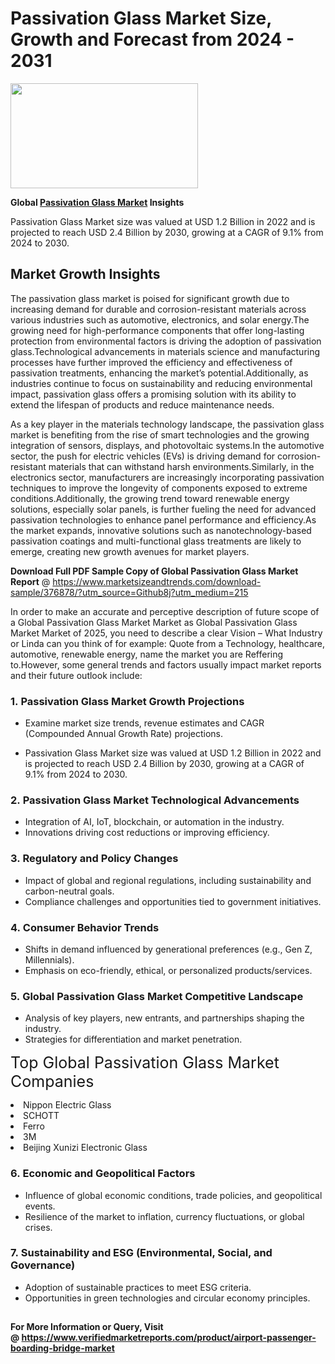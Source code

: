 <H1>Passivation Glass Market Size, Growth and Forecast from 2024 - 2031</H1><img class="aligncenter size-medium wp-image-584254" src="https://thirdeyenews.in/wp-content/uploads/2024/09/Global-Market-Research-300x168.jpeg" alt="" width="300" height="168" /><p><strong>Global&nbsp;<a href="https://www.marketsizeandtrends.com/download-sample/376878/?utm_source=Github8j?utm_medium=215">Passivation Glass Market</a> Insights</strong></p><p>Passivation Glass Market size was valued at USD 1.2 Billion in 2022 and is projected to reach USD 2.4 Billion by 2030, growing at a CAGR of 9.1% from 2024 to 2030.</p><p><h2>Market Growth Insights</h2> <p>The passivation glass market is poised for significant growth due to increasing demand for durable and corrosion-resistant materials across various industries such as automotive, electronics, and solar energy.The growing need for high-performance components that offer long-lasting protection from environmental factors is driving the adoption of passivation glass.Technological advancements in materials science and manufacturing processes have further improved the efficiency and effectiveness of passivation treatments, enhancing the market’s potential.Additionally, as industries continue to focus on sustainability and reducing environmental impact, passivation glass offers a promising solution with its ability to extend the lifespan of products and reduce maintenance needs.</p> <p>As a key player in the materials technology landscape, the passivation glass market is benefiting from the rise of smart technologies and the growing integration of sensors, displays, and photovoltaic systems.In the automotive sector, the push for electric vehicles (EVs) is driving demand for corrosion-resistant materials that can withstand harsh environments.Similarly, in the electronics sector, manufacturers are increasingly incorporating passivation techniques to improve the longevity of components exposed to extreme conditions.Additionally, the growing trend toward renewable energy solutions, especially solar panels, is further fueling the need for advanced passivation technologies to enhance panel performance and efficiency.As the market expands, innovative solutions such as nanotechnology-based passivation coatings and multi-functional glass treatments are likely to emerge, creating new growth avenues for market players.<p><span class=""><strong>Download Full PDF Sample Copy of Global Passivation Glass Market Report</strong> @ <a href="https://www.marketsizeandtrends.com/download-sample/376878/?utm_source=Github8j?utm_medium=215" target="_blank">https://www.marketsizeandtrends.com/download-sample/376878/?utm_source=Github8j?utm_medium=215</a></span></p><p>In order to make an accurate and perceptive description of future scope of a Global&nbsp;Passivation Glass Market Market as Global&nbsp;Passivation Glass Market Market of 2025, you need to describe a clear Vision &ndash; What Industry or Linda can you think of for example: Quote from a Technology, healthcare, automotive, renewable energy, name the market you are Reffering to.However, some general trends and factors usually impact market reports and their future outlook include:</p><h3>1.&nbsp;<strong>Passivation Glass Market Growth Projections</strong></h3><ul><li>Examine market size trends, revenue estimates and CAGR (Compounded Annual Growth Rate) projections.</li><li><p>Passivation Glass Market size was valued at USD 1.2 Billion in 2022 and is projected to reach USD 2.4 Billion by 2030, growing at a CAGR of 9.1% from 2024 to 2030.</p></li></ul><h3>2.&nbsp;<strong>Passivation Glass Market Technological Advancements</strong></h3><ul><li>Integration of AI, IoT, blockchain, or automation in the industry.</li><li>Innovations driving cost reductions or improving efficiency.</li></ul><h3>3.&nbsp;<strong>Regulatory and Policy Changes</strong></h3><ul><li>Impact of global and regional regulations, including sustainability and carbon-neutral goals.</li><li>Compliance challenges and opportunities tied to government initiatives.</li></ul><h3>4.&nbsp;<strong>Consumer Behavior Trends</strong></h3><ul><li>Shifts in demand influenced by generational preferences (e.g., Gen Z, Millennials).</li><li>Emphasis on eco-friendly, ethical, or personalized products/services.</li></ul><h3>5.&nbsp;<strong>Global Passivation Glass Market Competitive Landscape</strong></h3><ul><li>Analysis of key players, new entrants, and partnerships shaping the industry.</li><li>Strategies for differentiation and market penetration.</li></ul><p data-pm-slice="1 1 []"><span style="color: inherit; font-family: inherit; font-size: 25px;">Top Global Passivation Glass Market Companies</span></p><div class="" data-test-id=""><p><li>Nippon Electric Glass</li><li> SCHOTT</li><li> Ferro</li><li> 3M</li><li> Beijing Xunizi Electronic Glass</li></p></div><h3>6.&nbsp;<strong>Economic and Geopolitical Factors</strong></h3><ul><li>Influence of global economic conditions, trade policies, and geopolitical events.</li><li>Resilience of the market to inflation, currency fluctuations, or global crises.</li></ul><h3>7.&nbsp;<strong>Sustainability and ESG (Environmental, Social, and Governance)</strong></h3><ul><li>Adoption of sustainable practices to meet ESG criteria.</li><li>Opportunities in green technologies and circular economy principles.</li></ul><h2><strong style="font-size: 14px;">For More Information or Query, Visit @&nbsp;</strong><a style="background-color: #ffffff; font-size: 14px;" href="https://www.marketsizeandtrends.com/report/passivation-glass-market/" target="_blank">https://www.verifiedmarketreports.com/product/airport-passenger-boarding-bridge-market</a></h2>
